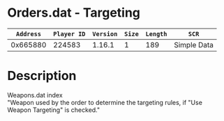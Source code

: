 # Orders.dat - Targeting

| `Address` | `Player ID` | `Version` | `Size` | `Length` | `SCR` |
| ---------- | ----------- | --------- | ------ | -------- | ---- |
| 0x665880 | 224583 | 1.16.1 | 1 | 189 | Simple Data |

# Description

Weapons.dat index<br>"Weapon used by the order to determine the targeting rules, if "Use Weapon Targeting" is checked."